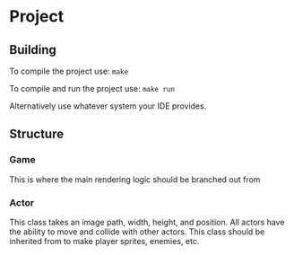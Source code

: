# Project

## Building
To compile the project use:
`make`

To compile and run the project use:
`make run`

Alternatively use whatever system your IDE provides.

## Structure

### Game
This is where the main rendering logic should be branched out from

### Actor
This class takes an image path, width, height, and position.
All actors have the ability to move and collide with other actors.
This class should be inherited from to make player sprites, enemies, etc.